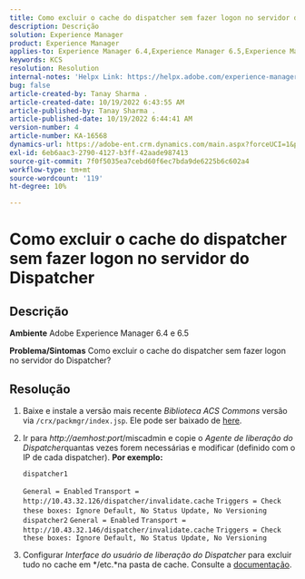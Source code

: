 ```yaml
---
title: Como excluir o cache do dispatcher sem fazer logon no servidor do Dispatcher
description: Descrição
solution: Experience Manager
product: Experience Manager
applies-to: Experience Manager 6.4,Experience Manager 6.5,Experience Manager
keywords: KCS
resolution: Resolution
internal-notes: 'Helpx Link: https://helpx.adobe.com/experience-manager/kb/How-to-delete-the-dispatcher-cache-without-logging-into-the-Dispatchers-AEM.html'
bug: false
article-created-by: Tanay Sharma .
article-created-date: 10/19/2022 6:43:55 AM
article-published-by: Tanay Sharma .
article-published-date: 10/19/2022 6:44:41 AM
version-number: 4
article-number: KA-16568
dynamics-url: https://adobe-ent.crm.dynamics.com/main.aspx?forceUCI=1&pagetype=entityrecord&etn=knowledgearticle&id=6f95dc64-794f-ed11-bba2-0022480868ff
exl-id: 6eb6aac3-2790-4127-b3ff-42aade987413
source-git-commit: 7f0f5035ea7cebd60f6ec7bda9de6225b6c602a4
workflow-type: tm+mt
source-wordcount: '119'
ht-degree: 10%

---
```


# Como excluir o cache do dispatcher sem fazer logon no servidor do Dispatcher

## Descrição

<b>Ambiente</b>
Adobe Experience Manager 6.4 e 6.5


<b>Problema/Sintomas</b>
Como excluir o cache do dispatcher sem fazer logon no servidor do Dispatcher?


## Resolução


1. Baixe e instale a versão mais recente *Biblioteca ACS Commons* versão via `/crx/packmgr/index.jsp`. Ele pode ser baixado de [here](https://github.com/Adobe-Consulting-Services/acs-aem-commons/releases).
2. Ir para *http://aemhost:port*/miscadmin e copie o *Agente de liberação do Dispatcher*quantas vezes forem necessárias e modificar (definido com o IP de cada dispatcher).
   <b>Por exemplo:</b>



   ```
   dispatcher1
   ```


   `General = Enabled`
   `Transport = http://10.43.32.126/dispatcher/invalidate.cache`
   `Triggers = Check these boxes: Ignore Default, No Status Update, No Versioning`
   ` `
   `dispatcher2`
   `General = Enabled`
   `Transport = http://10.43.32.146/dispatcher/invalidate.cache`
   `Triggers = Check these boxes: Ignore Default, No Status Update, No Versioning`
3. Configurar *Interface do usuário de liberação do Dispatcher* para excluir tudo no cache em */etc.*na pasta de cache. Consulte a [documentação](https://adobe-consulting-services.github.io/acs-aem-commons/features/dispatcher-flush-ui/index.html).
